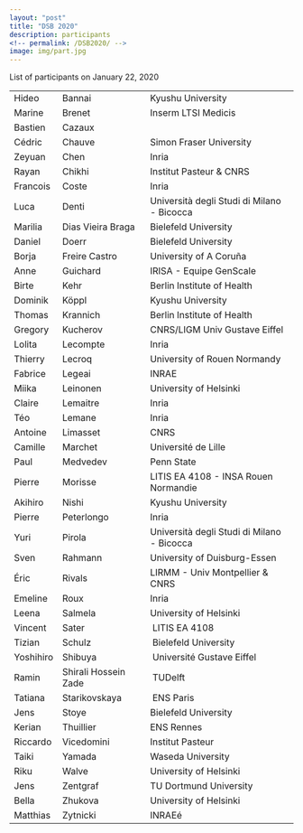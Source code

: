 ```yaml
---
layout: "post"
title: "DSB 2020"
description: participants
<!-- permalink: /DSB2020/ -->
image: img/part.jpg
---
```


List of participants on January 22, 2020

|    |                      |  |
|:-----------|---------|------------|
| Hideo | Bannai     | Kyushu University |
| Marine    | Brenet               | Inserm LTSI Medicis                  |
| Bastien | Cazaux |  |
| Cédric | Chauve | Simon Fraser University |
| Zeyuan | Chen | Inria |
| Rayan | Chikhi     | Institut Pasteur & CNRS |
| Francois | Coste | Inria |
| Luca | Denti | Università degli Studi di Milano - Bicocca |
| Marilia | Dias Vieira Braga | Bielefeld University |
| Daniel | Doerr | Bielefeld University |
| Borja | Freire Castro | University of A Coruña |
| Anne | Guichard | IRISA - Equipe GenScale |
| Birte | Kehr | Berlin Institute of Health |
| Dominik | Köppl      | Kyushu University |
| Thomas | Krannich | Berlin Institute of Health |
| Gregory | Kucherov | CNRS/LIGM Univ Gustave Eiffel |
| Lolita | Lecompte   | Inria |
| Thierry | Lecroq | University of Rouen Normandy |
| Fabrice | Legeai | INRAE |
| Miika | Leinonen   | University of Helsinki |
| Claire | Lemaitre   | Inria |
| Téo  | Lemane     | Inria |
| Antoine | Limasset | CNRS |
| Camille | Marchet | Université de Lille |
| Paul | Medvedev | Penn State |
| Pierre | Morisse | LITIS EA 4108 - INSA Rouen Normandie |
| Akihiro | Nishi | Kyushu University |
| Pierre | Peterlongo | Inria |
| Yuri | Pirola | Università degli Studi di Milano - Bicocca |
| Sven | Rahmann    | University of Duisburg-Essen |
| Éric | Rivals | LIRMM - Univ Montpellier & CNRS |
| Emeline | Roux | Inria |
| Leena | Salmela    | University of Helsinki |
| Vincent | Sater | LITIS EA 4108 |
| Tizian | Schulz | Bielefeld University |
| Yoshihiro | Shibuya | Université Gustave Eiffel |
| Ramin | Shirali Hossein Zade | TUDelft |
| Tatiana | Starikovskaya | ENS Paris |
| Jens  | Stoye      | Bielefeld University |
| Kerian | Thuillier | ENS Rennes |
| Riccardo | Vicedomini | Institut Pasteur |
| Taiki | Yamada     | Waseda University |
| Riku | Walve | University of Helsinki |
| Jens | Zentgraf   | TU Dortmund University |
| Bella | Zhukova | University of Helsinki |
| Matthias | Zytnicki | INRAEé |